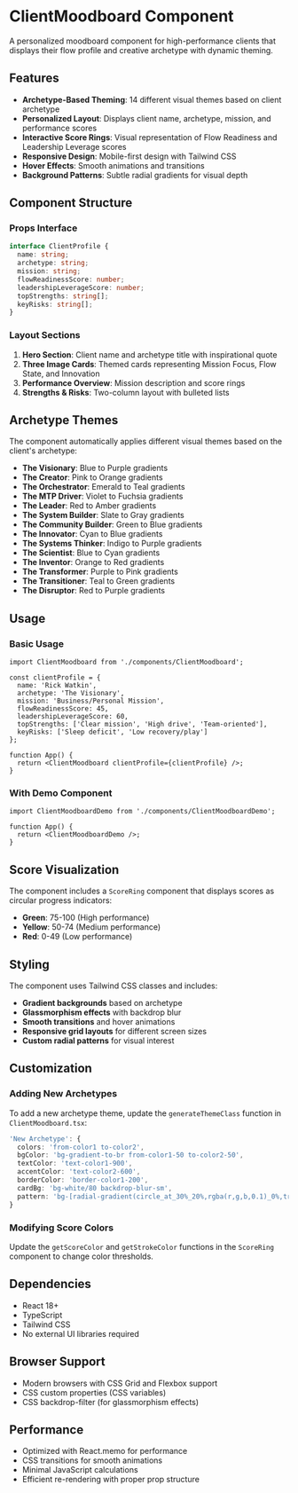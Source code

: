# ClientMoodboard Component

A personalized moodboard component for high-performance clients that displays their flow profile and creative archetype with dynamic theming.

## Features

- **Archetype-Based Theming**: 14 different visual themes based on client archetype
- **Personalized Layout**: Displays client name, archetype, mission, and performance scores
- **Interactive Score Rings**: Visual representation of Flow Readiness and Leadership Leverage scores
- **Responsive Design**: Mobile-first design with Tailwind CSS
- **Hover Effects**: Smooth animations and transitions
- **Background Patterns**: Subtle radial gradients for visual depth

## Component Structure

### Props Interface
```typescript
interface ClientProfile {
  name: string;
  archetype: string;
  mission: string;
  flowReadinessScore: number;
  leadershipLeverageScore: number;
  topStrengths: string[];
  keyRisks: string[];
}
```

### Layout Sections
1. **Hero Section**: Client name and archetype title with inspirational quote
2. **Three Image Cards**: Themed cards representing Mission Focus, Flow State, and Innovation
3. **Performance Overview**: Mission description and score rings
4. **Strengths & Risks**: Two-column layout with bulleted lists

## Archetype Themes

The component automatically applies different visual themes based on the client's archetype:

- **The Visionary**: Blue to Purple gradients
- **The Creator**: Pink to Orange gradients
- **The Orchestrator**: Emerald to Teal gradients
- **The MTP Driver**: Violet to Fuchsia gradients
- **The Leader**: Red to Amber gradients
- **The System Builder**: Slate to Gray gradients
- **The Community Builder**: Green to Blue gradients
- **The Innovator**: Cyan to Blue gradients
- **The Systems Thinker**: Indigo to Purple gradients
- **The Scientist**: Blue to Cyan gradients
- **The Inventor**: Orange to Red gradients
- **The Transformer**: Purple to Pink gradients
- **The Transitioner**: Teal to Green gradients
- **The Disruptor**: Red to Purple gradients

## Usage

### Basic Usage
```tsx
import ClientMoodboard from './components/ClientMoodboard';

const clientProfile = {
  name: 'Rick Watkin',
  archetype: 'The Visionary',
  mission: 'Business/Personal Mission',
  flowReadinessScore: 45,
  leadershipLeverageScore: 60,
  topStrengths: ['Clear mission', 'High drive', 'Team-oriented'],
  keyRisks: ['Sleep deficit', 'Low recovery/play']
};

function App() {
  return <ClientMoodboard clientProfile={clientProfile} />;
}
```

### With Demo Component
```tsx
import ClientMoodboardDemo from './components/ClientMoodboardDemo';

function App() {
  return <ClientMoodboardDemo />;
}
```

## Score Visualization

The component includes a `ScoreRing` component that displays scores as circular progress indicators:

- **Green**: 75-100 (High performance)
- **Yellow**: 50-74 (Medium performance)
- **Red**: 0-49 (Low performance)

## Styling

The component uses Tailwind CSS classes and includes:

- **Gradient backgrounds** based on archetype
- **Glassmorphism effects** with backdrop blur
- **Smooth transitions** and hover animations
- **Responsive grid layouts** for different screen sizes
- **Custom radial patterns** for visual interest

## Customization

### Adding New Archetypes
To add a new archetype theme, update the `generateThemeClass` function in `ClientMoodboard.tsx`:

```typescript
'New Archetype': {
  colors: 'from-color1 to-color2',
  bgColor: 'bg-gradient-to-br from-color1-50 to-color2-50',
  textColor: 'text-color1-900',
  accentColor: 'text-color2-600',
  borderColor: 'border-color1-200',
  cardBg: 'bg-white/80 backdrop-blur-sm',
  pattern: 'bg-[radial-gradient(circle_at_30%_20%,rgba(r,g,b,0.1)_0%,transparent_50%)]'
}
```

### Modifying Score Colors
Update the `getScoreColor` and `getStrokeColor` functions in the `ScoreRing` component to change color thresholds.

## Dependencies

- React 18+
- TypeScript
- Tailwind CSS
- No external UI libraries required

## Browser Support

- Modern browsers with CSS Grid and Flexbox support
- CSS custom properties (CSS variables)
- CSS backdrop-filter (for glassmorphism effects)

## Performance

- Optimized with React.memo for performance
- CSS transitions for smooth animations
- Minimal JavaScript calculations
- Efficient re-rendering with proper prop structure
